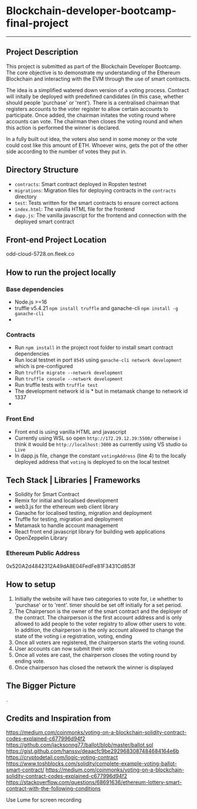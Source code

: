 # Blockchain-developer-bootcamp-final-project
---
## Project Description
This project is submitted as part of the Blockchain Developer Bootcamp. The core objective is to demonstrate my understanding of the Ethereum Blockchain and interacting with the EVM through the use of smart contracts. 

The idea is a simplified watered down version of a voting process. Contract will initally be deployed with predefined candidates (in this case, whether should people 'purchase' or 'rent'). There is a centralised chairman that registers accounts to the voter register to allow certain accounts to participate. Once added, the chairman initates the voting round where accounts can vote. The chairman then closes the voting round and when this action is performed the winner is declared. 

In a fully built out idea, the voters also send in some money or the vote could cost like this amount of ETH. Whoever wins, gets the pot of the other side according to the number of votes they put in. 

## Directory Structure
- `contracts`: Smart contract deployed in Ropsten testnet
- `migrations`: Migration files for deploying contracts in the `contracts` directory
- `test`: Tests written for the smart contracts to ensure correct actions
- `index.html`: The vanilla HTML file for the frontend
- `dapp.js`: The vanilla javascript for the frontend and connection with the deployed smart contract

## Front-end Project Location
odd-cloud-5728.on.fleek.co


## How to run the project locally
### Base dependencies
- Node.js >=16
- truffle v5.4.21 `npm install truffle` and ganache-cli `npm install -g ganache-cli`
- 
### Contracts
- Run `npm install` in the project root folder to install smart contract dependencies
- Run local testnet in port `8545` using `ganache-cli network development` which is pre-configured
- Run `truffle migrate --network development`
- Run `truffle console --network development`
- Run truffle tests with `truffle test`
- The development network id is * but in metamask change to network id 1337
- 

### Front End
- Front end is using vanilla HTML and javascript  
- Currently using WSL so open `http://172.29.12.39:5500/` otherwise i think it would be `http://localhost:3000` as currently using VS studio `Go Live`
- In dapp.js file, change the constant `votingAddress` (line 4) to the locally deployed address that `voting` is deployed to on the local testnet

## Tech Stack | Libraries | Frameworks
- Solidity for Smart Contract 
- Remix for initial and localised development
- web3.js for the ethereum web client library
- Ganache for localised testing, migration and deployment
- Truffle for testing, migration and deployment
- Metamask to handle account management 
- React front end javascript library for building web applications
- OpenZeppelin Library

### Ethereum Public Address 
0x520A2d4842312A49dA8E04FedFe81F3431Cd853f 

  
## How to setup 
1. Initially the website will have two categories to vote for, i.e whether to 'purchase' or to 'rent'.  timer should be set off initially for a set period. 
2. The Chairperson is the owner of the smart contract and the deployer of the contract. The chairperson is the first account address and is only allowed to add people to the voter registry to allow other users to vote. In addition, the chairperson is the only account allowed to change the state of the voting i.e registration, voting, ending
3. Once all voters are registered, the chairperson starts the voting round. 
4. User accounts can now submit their vote
5. Once all votes are cast, the chairperson closes the voting round by ending vote. 
6. Once chairperson has closed the network the winner is displayed

## The Bigger Picture
. 


## Credits and Inspiration from
https://medium.com/coinmonks/voting-on-a-blockchain-solidity-contract-codes-explained-c677996d94f2
https://github.com/jacksonng77/ballot/blob/master/ballot.sol
https://gist.github.com/hanssv/deaacfc9be2929683087484684164e6b
https://cryptodetail.com/logic-voting-contract
https://www.toshblocks.com/solidity/complete-example-voting-ballot-smart-contract/
https://medium.com/coinmonks/voting-on-a-blockchain-solidity-contract-codes-explained-c677996d94f2
https://stackoverflow.com/questions/68691636/ethereum-lottery-smart-contract-with-the-following-conditions


Use Lume for screen recording